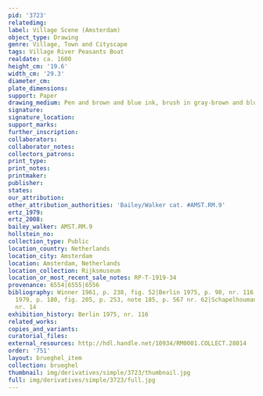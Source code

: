 ```yaml
---
pid: '3723'
relatedimg: 
label: Village Scene (Amsterdam)
object_type: Drawing
genre: Village, Town and Cityscape
tags: Village River Peasants Boat
realdate: ca. 1600
height_cm: '19.6'
width_cm: '29.3'
diameter_cm: 
plate_dimensions: 
support: Paper
drawing_medium: Pen and brown and blue ink, brush in gray-brown and blue
signature: 
signature_location: 
support_marks: 
further_inscription: 
collaborators: 
collaborator_notes: 
collectors_patrons: 
print_type: 
print_notes: 
printmaker: 
publisher: 
states: 
our_attribution: 
other_attribution_authorities: 'Bailey/Walker cat. #AMST.RM.9'
ertz_1979: 
ertz_2008: 
bailey_walker: AMST.RM.9
hollstein_no: 
collection_type: Public
location_country: Netherlands
location_city: Amsterdam
location: Amsterdam, Netherlands
location_collection: Rijksmuseum
location_or_most_recent_sale_notes: RP-T-1919-34
provenance: 6554|6555|6556
bibliography: Winner 1961, p. 238, fig. 52|Berlin 1975, p. 98, nr. 116, pl. 221|Ertz
  1979, p. 180, fig. 205, p. 253, note 185, p. 567 nr. 62|Schapelhouman 1987, p. 26,
  nr. 14
exhibition_history: Berlin 1975, nr. 116
related_works: 
copies_and_variants: 
curatorial_files: 
external_resources: http://hdl.handle.net/10934/RM0001.COLLECT.28014
order: '751'
layout: brueghel_item
collection: brueghel
thumbnail: img/derivatives/simple/3723/thumbnail.jpg
full: img/derivatives/simple/3723/full.jpg
---
```

